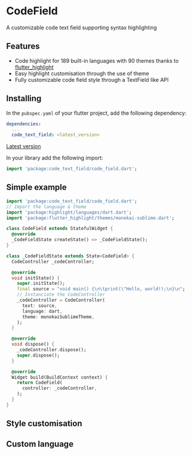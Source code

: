 # CodeField

A customizable code text field supporting syntax highlighting

## Features

- Code highlight for 189 built-in languages with 90 themes thanks to [flutter_highlight](https://pub.dev/packages/flutter_highlight)
- Easy highlight customisation through the use of theme
- Fully customizable code field style through a TextField like API

## Installing

In the `pubspec.yaml` of your flutter project, add the following dependency:

```yaml
dependencies:
  ...
  code_text_field: <latest_version>
```

[Latest version]()

In your library add the following import:

```dart
import 'package:code_text_field/code_field.dart';
```

## Simple example

```dart
import 'package:code_text_field/code_field.dart';
// Import the language & theme
import 'package:highlight/languages/dart.dart';
import 'package:flutter_highlight/themes/monokai-sublime.dart';

class CodeField extends StatefulWidget {
  @override
  _CodeFieldState createState() => _CodeFieldState();
}

class _CodeFieldState extends State<CodeField> {
  CodeController _codeController;

  @override
  void initState() {
    super.initState();
    final source = "void main() {\n\tprint(\"Hello, world!);\n}\n";
    // Instanciate the CodeController
    _codeController = CodeController(
      text: source,
      language: dart,
      theme: monokaiSublimeTheme,
    );
  }

  @override
  void dispose() {
    _codeController.dispose();
    super.dispose();
  }

  @override
  Widget build(BuildContext context) {
    return CodeField(
      controller: _codeController,
    );
  }
}
```

## Style customisation

## Custom language




<!-- LIMITATIONS -->
<!-- https://github.com/flutter/flutter/issues/71679 -->


